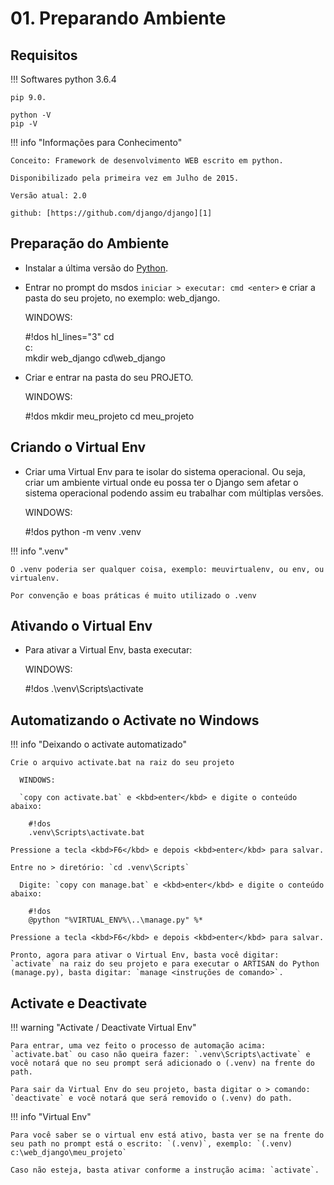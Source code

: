 # 01. Preparando Ambiente

## Requisitos

!!! Softwares
    python 3.6.4

    pip 9.0.

``` dos
python -V
pip -V
```

!!! info "Informações para Conhecimento"

    Conceito: Framework de desenvolvimento WEB escrito em python.

    Disponibilizado pela primeira vez em Julho de 2015.

    Versão atual: 2.0

    github: [https://github.com/django/django][1]

## Preparação do Ambiente

* Instalar a última versão do [Python][1].

  [1]: https://www.python.org/ftp/python/3.6.4/python-3.6.4.exe

* Entrar no prompt do msdos `iniciar > executar: cmd <enter>` e criar a pasta do seu projeto, no exemplo: web_django.

  WINDOWS:

    #!dos hl_lines="3"
    cd\
    c:\
    mkdir web_django
    cd\web_django

* Criar e entrar na pasta do seu PROJETO.

  WINDOWS:

    #!dos
    mkdir meu_projeto
    cd meu_projeto

## Criando o Virtual Env

* Criar uma Virtual Env para te isolar do sistema operacional. Ou seja, criar um ambiente virtual onde eu possa ter o Django sem afetar o sistema operacional podendo assim eu trabalhar com múltiplas versões.

  WINDOWS:

    #!dos
    python -m venv .venv

!!! info ".venv"

    O .venv poderia ser qualquer coisa, exemplo: meuvirtualenv, ou env, ou virtualenv.

    Por convenção e boas práticas é muito utilizado o .venv

## Ativando o Virtual Env

* Para ativar a Virtual Env, basta executar:

  WINDOWS:

    #!dos
    .\venv\Scripts\activate

## Automatizando o Activate no Windows

!!! info "Deixando o activate automatizado"

    Crie o arquivo activate.bat na raiz do seu projeto

      WINDOWS:

      `copy con activate.bat` e <kbd>enter</kbd> e digite o conteúdo abaixo:

        #!dos
        .venv\Scripts\activate.bat

    Pressione a tecla <kbd>F6</kbd> e depois <kbd>enter</kbd> para salvar.

    Entre no > diretório: `cd .venv\Scripts`

      Digite: `copy con manage.bat` e <kbd>enter</kbd> e digite o conteúdo abaixo:

        #!dos
        @python "%VIRTUAL_ENV%\..\manage.py" %*

    Pressione a tecla <kbd>F6</kbd> e depois <kbd>enter</kbd> para salvar.

    Pronto, agora para ativar o Virtual Env, basta você digitar: `activate` na raiz do seu projeto e para executar o ARTISAN do Python (manage.py), basta digitar: `manage <instruções de comando>`.

## Activate e Deactivate

!!! warning "Activate / Deactivate Virtual Env"

    Para entrar, uma vez feito o processo de automação acima: `activate.bat` ou caso não queira fazer: `.venv\Scripts\activate` e você notará que no seu prompt será adicionado o (.venv) na frente do path.

    Para sair da Virtual Env do seu projeto, basta digitar o > comando: `deactivate` e você notará que será removido o (.venv) do path.


!!! info "Virtual Env"

    Para você saber se o virtual env está ativo, basta ver se na frente do seu path no prompt está o escrito: `(.venv)`, exemplo: `(.venv) c:\web_django\meu_projeto`

    Caso não esteja, basta ativar conforme a instrução acima: `activate`.

